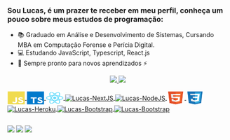 ### Sou Lucas, é um prazer te receber em meu perfil, conheça um pouco sobre meus estudos de programação:

- 📚 Graduado em Análise e Desenvolvimento de Sistemas, Cursando MBA em Computação Forense e Perícia Digital. 
- 💻 Estudando JavaScript, Typescript, React.js
- 🔋 Sempre pronto para novos aprendizados ⚡

<div align="center">
  <a href="https://github.com/lucaasmeiraf">
  <img height="180em" src="https://github-readme-stats.vercel.app/api?username=lucaasmeiraf&show_icons=true&theme=dark&include_all_commits=true&count_private=true"/>
  <img height="180em" src="https://github-readme-stats.vercel.app/api/top-langs/?username=lucaasmeiraf&layout=compact&langs_count=7&theme=dark"/>
</div>

 <div style="display: inline_block"><br>
 <img align="center" alt="Lucas-Js" height="30" width="40" src="https://raw.githubusercontent.com/devicons/devicon/master/icons/javascript/javascript-plain.svg">
  <img align="center" alt="Lucas-Ts" height="30" width="40" src="https://raw.githubusercontent.com/devicons/devicon/master/icons/typescript/typescript-plain.svg">
  <img align="center" alt="Lucas-React" height="30" width="40" src="https://raw.githubusercontent.com/devicons/devicon/master/icons/react/react-original.svg">
   <img align="center" alt="Lucas-NextJS" height="30" width="40" src="https://cdn.jsdelivr.net/gh/devicons/devicon/icons/nextjs/nextjs-original.svg" />
   <img align="center" alt="Lucas-NodeJS" height="30" width="40" src="https://cdn.jsdelivr.net/gh/devicons/devicon/icons/nodejs/nodejs-original.svg" />
  <img align="center" alt="Lucas-HTML" height="30" width="40" src="https://raw.githubusercontent.com/devicons/devicon/master/icons/html5/html5-original.svg">
  <img align="center" alt="Lucas-CSS" height="30" width="40" src="https://raw.githubusercontent.com/devicons/devicon/master/icons/css3/css3-original.svg">
   <img align="center" alt="Lucas-Heroku" height="30" width="40" src="https://cdn.jsdelivr.net/gh/devicons/devicon/icons/heroku/heroku-original.svg" />
   <img align="center" alt="Lucas-Bootstrap" height="30" width="40" src="https://cdn.jsdelivr.net/gh/devicons/devicon/icons/bootstrap/bootstrap-plain-wordmark.svg" />
   <img align="center" alt="Lucas-Bootstrap" height="50" width="40" src="https://cdn.jsdelivr.net/gh/devicons/devicon/icons/npm/npm-original-wordmark.svg" />
</div>
  
  ##
  
 <div>
  <a href="https://instagram.com/lucasmeiraf" target="_blank"><img src="https://img.shields.io/badge/-Instagram-%23E4405F?style=for-the-badge&logo=instagram&logoColor=white" target="_blank"></a>
  <a href = "lucaas.meiraf@gmail.com"><img src="https://img.shields.io/badge/-Gmail-%23333?style=for-the-badge&logo=gmail&logoColor=white" target="_blank"></a>
  <a href="https://www.linkedin.com/in/lucas-meira-311ba1208/" target="_blank"><img src="https://img.shields.io/badge/-LinkedIn-%230077B5?style=for-the-badge&logo=linkedin&logoColor=white" target="_blank"></a> 
  </div>
  
